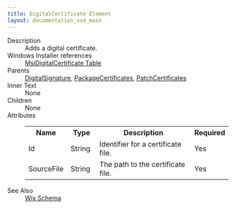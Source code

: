 ```yaml
---
title: DigitalCertificate Element
layout: documentation_xsd_main
---
```

<dl>
  <dt>Description</dt>
  <dd>                 Adds a digital certificate.             </dd>
  <dt>Windows Installer references</dt>
  <dd>
    <a href="http://msdn.microsoft.com/library/aa370086.aspx" target="_blank">MsiDigitalCertificate Table</a>
  </dd>
  <dt>Parents</dt>
  <dd>
    <a href="../wix/digitalsignature">DigitalSignature</a>, <a href="../wix/packagecertificates">PackageCertificates</a>, <a href="../wix/patchcertificates">PatchCertificates</a></dd>
  <dt>Inner Text</dt>
  <dd>None</dd>
  <dt>Children</dt>
  <dd>None</dd>
  <dt>Attributes</dt>
  <dd>
    <table cellspacing="0" cellpadding="0" class="schema">
      <tr>
        <th width="15%">Name</th>
        <th width="15%">Type</th>
        <th width="65%">Description</th>
        <th width="15%">Required</th>
      </tr>
      <tr>
        <td>Id</td>
        <td>String</td>
        <td>Identifier for a certificate file.</td>
        <td>Yes</td>
      </tr>
      <tr>
        <td>SourceFile</td>
        <td>String</td>
        <td>The path to the certificate file.</td>
        <td>Yes</td>
      </tr>
    </table>
  </dd>
  <dt>See Also</dt>
  <dd>
    <a href="../wix">Wix Schema</a>
  </dd>
</dl>
